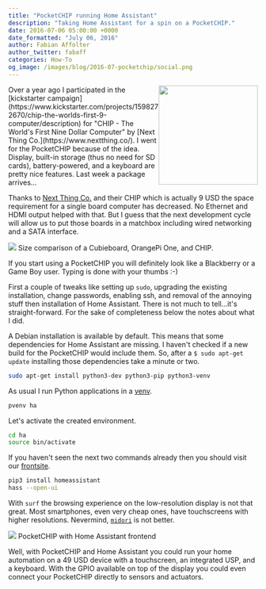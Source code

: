 ```yaml
---
title: "PocketCHIP running Home Assistant"
description: "Taking Home Assistant for a spin on a PocketCHIP."
date: 2016-07-06 05:00:00 +0000
date_formatted: "July 06, 2016"
author: Fabian Affolter
author_twitter: fabaff
categories: How-To
og_image: /images/blog/2016-07-pocketchip/social.png
---
```


<img src='/images/blog/2016-07-pocketchip/pocketchip-logo.png' style='clear: right; border:none; box-shadow: none; float: right; margin-bottom: 12px;' width='200' />
Over a year ago I participated in the [kickstarter campaign](https://www.kickstarter.com/projects/1598272670/chip-the-worlds-first-9-computer/description) for "CHIP - The World's First Nine Dollar Computer" by [Next Thing Co.](https://www.nextthing.co/). I went for the PocketCHIP because of the idea. Display, built-in storage (thus no need for SD cards), battery-powered, and a keyboard are pretty nice features. Last week a package arrives...

<!--more-->

Thanks to [Next Thing Co.](https://www.nextthing.co/) and their CHIP which is actually 9 USD the space requirement for a single board computer has decreased. No Ethernet and HDMI output helped with that. But I guess that the next development cycle will allow us to put those boards in a matchbox including wired networking and a SATA interface.

<p class='img'>
  <img src='/images/blog/2016-07-pocketchip/size.png' />
  Size comparison of a Cubieboard, OrangePi One, and CHIP.
</p>

If you start using a PocketCHIP you will definitely look like a Blackberry or a Game Boy user. Typing is done with your thumbs :-)

First a couple of tweaks like setting up `sudo`, upgrading the existing installation, change passwords, enabling ssh, and removal of the annoying stuff then installation of Home Assistant. There is not much to tell...it's straight-forward. For the sake of completeness below the notes about what I did.

A Debian installation is available by default. This means that some dependencies for Home Assistant are missing. I haven't checked if a new build for the PocketCHIP would include them. So, after a `$ sudo apt-get update` installing those dependencies take a minute or two.

```bash
sudo apt-get install python3-dev python3-pip python3-venv
```

As usual I run Python applications in a [venv](https://docs.python.org/3/library/venv.html).

```bash
pvenv ha
```

Let's activate the created environment.

```bash
cd ha
source bin/activate
```

If you haven't seen the next two commands already then you should visit our [frontsite](/).

```bash
pip3 install homeassistant
hass --open-ui
```

With `surf` the browsing experience on the low-resolution display is not that great. Most smartphones, even very cheap ones, have touchscreens with higher resolutions. Nevermind, [`midori`](https://twitter.com/fabaff/status/748852317047418880) is not better.

<p class='img'>
  <img src='/images/blog/2016-07-pocketchip/pocketchip.png' />
  PocketCHIP with Home Assistant frontend
</p>

Well, with PocketCHIP and Home Assistant you could run your home automation on a 49 USD device with a touchscreen, an integrated USP, and a keyboard. With the GPIO available on top of the display you could even connect your PocketCHIP directly to sensors and actuators.
